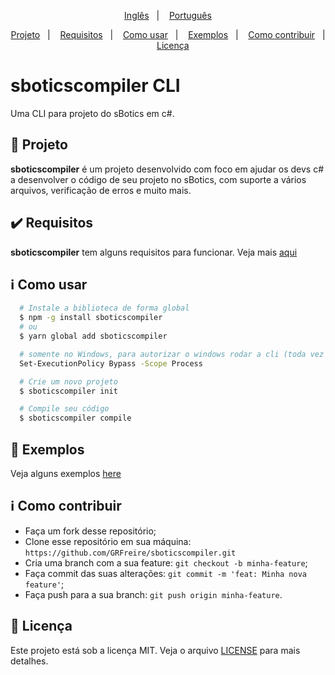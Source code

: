 <p align="center">
 <a href="../../readme.md">Inglês</a>&nbsp;&nbsp;&nbsp;|&nbsp;&nbsp;&nbsp;
  <a href="#">Português</a>
</p>

<p align="center">
 <a href="#projeto">Projeto</a>&nbsp;&nbsp;&nbsp;|&nbsp;&nbsp;&nbsp;
  <a href="#heavy_check_mark-requisitos">Requisitos</a>&nbsp;&nbsp;&nbsp;|&nbsp;&nbsp;&nbsp;
  <a href="#information_source-como-usar">Como usar</a>&nbsp;&nbsp;&nbsp;|&nbsp;&nbsp;&nbsp;
  <a href="#eyes-exemplos">Exemplos</a>&nbsp;&nbsp;&nbsp;|&nbsp;&nbsp;&nbsp;
  <a href="#information_source-como-contribuir">Como contribuir</a>&nbsp;&nbsp;&nbsp;|&nbsp;&nbsp;&nbsp;
  <a href="#memo-licença">Licença</a>
</p>

# sboticscompiler CLI

Uma CLI para projeto do sBotics em c#.

## 🚀 Projeto

**sboticscompiler** é um projeto desenvolvido com foco em ajudar os devs c# a desenvolver o código de seu projeto no sBotics, com suporte a vários arquivos, verificação de erros e muito mais.

## :heavy_check_mark: Requisitos

**sboticscompiler** tem alguns requisitos para funcionar.
Veja mais [aqui](requirements.md)

## :information_source: Como usar

```bash
  # Instale a biblioteca de forma global
  $ npm -g install sboticscompiler
  # ou
  $ yarn global add sboticscompiler

  # somente no Windows, para autorizar o windows rodar a cli (toda vez que iniciar um novo terminal)
  Set-ExecutionPolicy Bypass -Scope Process

  # Crie um novo projeto
  $ sboticscompiler init

  # Compile seu código
  $ sboticscompiler compile
```

## :eyes: Exemplos

Veja alguns exemplos [here](examples.md)

## :information_source: Como contribuir

- Faça um fork desse repositório;
- Clone esse repositório em sua máquina: `https://github.com/GRFreire/sboticscompiler.git`
- Cria uma branch com a sua feature: `git checkout -b minha-feature`;
- Faça commit das suas alterações: `git commit -m 'feat: Minha nova feature'`;
- Faça push para a sua branch: `git push origin minha-feature`.

## :memo: Licença

Este projeto está sob a licença MIT. Veja o arquivo [LICENSE](../../LICENSE) para mais detalhes.
